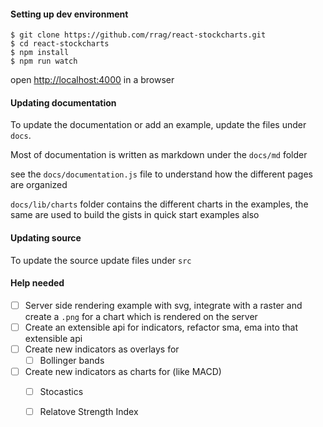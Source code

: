 #### Setting up dev environment

```
$ git clone https://github.com/rrag/react-stockcharts.git
$ cd react-stockcharts
$ npm install
$ npm run watch
```

open [http://localhost:4000](http://localhost:4000) in a browser

#### Updating documentation
To update the documentation or add an example, update the files under `docs`.

Most of documentation is written as markdown under the `docs/md` folder

see the `docs/documentation.js` file to understand how the different pages are organized

`docs/lib/charts` folder contains the different charts in the examples, the same are used to build the gists in quick start examples also

#### Updating source

To update the source update files under `src`

#### Help needed

- [ ] Server side rendering example with svg, integrate with a raster and create a `.png` for a chart which is rendered on the server
- [ ] Create an extensible api for indicators, refactor sma, ema into that extensible api
- [ ] Create new indicators as overlays for 
    - [ ] Bollinger bands
- [ ] Create new indicators as charts for (like MACD)
    - [ ] Stocastics
    - [ ] Relatove Strength Index


